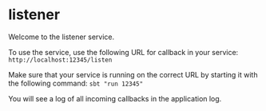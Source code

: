 # listener

Welcome to the listener service.

To use the service, use the following URL for callback in your service: `http://localhost:12345/listen`

Make sure that your service is running on the correct URL by starting it with the following command: `sbt "run 12345"`

You will see a log of all incoming callbacks in the application log.
